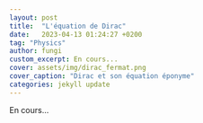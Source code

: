 ```yaml
---
layout: post
title:  "L'équation de Dirac"
date:   2023-04-13 01:24:27 +0200
tag: "Physics"
author: fungi
custom_excerpt: En cours...
cover: assets/img/dirac_fermat.png
cover_caption: "Dirac et son équation éponyme"
categories: jekyll update
---
```

En cours...

[jekyll-docs]: https://jekyllrb.com/docs/home
[jekyll-gh]:   https://github.com/jekyll/jekyll
[jekyll-talk]: https://talk.jekyllrb.com/
